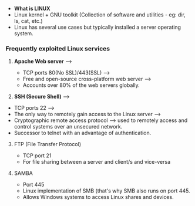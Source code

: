 * **What is LINUX**
* Linux kernel + GNU toolkit (Collection of software and utilities - eg: dir, ls, cat, etc.)
* Linux has several use cases but typically installed a server operating system.

### Frequently exploited Linux services
1. **Apache Web server** -->
   * TCP ports 80(No SSL)/443(SSL) -->
   * Free and open-source cross-platform web server -->
   * Accounts over 80% of the web servers globally.
     
2. **SSH (Secure Shell)** -->
  * TCP ports 22 -->
  * The only way to remotely gain access to the Linux server -->
  * Cryptographic remote access protocol --> used to remotely access and control systems over an unsecured network.
  * Successor to telnet with an advantage of authentication.

3. FTP (File Transfer Protocol)
   * TCP port 21
   * For file sharing between a server and client/s and vice-versa
  
4. SAMBA
   * Port 445
   * Linux implementation of SMB (that's why SMB also runs on port 445.
   * Allows Windows systems to access Linux shares and devices.
